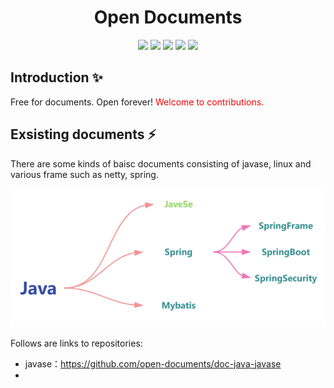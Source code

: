 

<div align="center">
<h1>Open Documents</h1>

<div><img src="https://img.shields.io/badge/javase-blue"/> <img src="https://img.shields.io/badge/linux-green"/> <img src="https://img.shields.io/badge/spring_security-yellow"/> <img src="https://img.shields.io/badge/spring_frame-violet"/> <img src="https://img.shields.io/badge/mysql-337b3"/></div>

</div>



## Introduction  ✨

Free for documents. Open forever! <font color=red>Welcome to contributions.</font>

## Exsisting documents  ⚡️

There are some kinds of baisc documents consisting of javase, linux and various frame such as netty, spring. 

<div>
<img src="./pic1.png"/>
</div>





Follows are links to repositories:
- javase：https://github.com/open-documents/doc-java-javase 
- 






